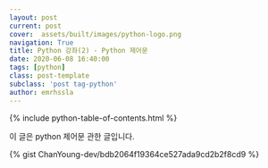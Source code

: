```yaml
---
layout: post
current: post
cover:  assets/built/images/python-logo.png
navigation: True
title: Python 강좌(2) - Python 제어문
date: 2020-06-08 16:40:00
tags: [python]
class: post-template
subclass: 'post tag-python'
author: emrhssla
---
```

{% include python-table-of-contents.html %}

이 글은 python 제어문 관한 글입니다.


{% gist ChanYoung-dev/bdb2064f19364ce527ada9cd2b2f8cd9 %}